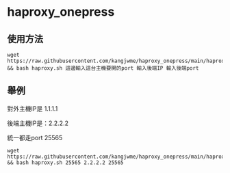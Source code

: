 # haproxy_onepress

## 使用方法

```
wget https://raw.githubusercontent.com/kangjwme/haproxy_onepress/main/haproxy.sh && bash haproxy.sh 這邊輸入這台主機要開的port 輸入後端IP 輸入後端port
```

## 舉例

對外主機IP是 1.1.1.1

後端主機IP是：2.2.2.2

統一都走port 25565

```
wget https://raw.githubusercontent.com/kangjwme/haproxy_onepress/main/haproxy.sh && bash haproxy.sh 25565 2.2.2.2 25565
```
